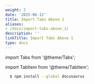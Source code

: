 ```yaml
---
weight: 2
date: '2025-06-12'
title: Import Tabs Above 1
aliases:
- /docs/import-tabs-above_1/
description: ''
linkTitle: Import Tabs Above 1
type: docs
---
```


import Tabs from '@theme/Tabs';

import TabItem from '@theme/TabItem';

```bash npm2yarn
  $ npm install --global docusaurus
```
